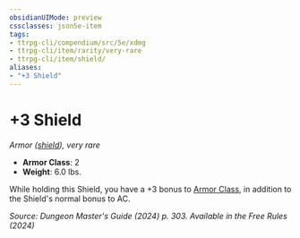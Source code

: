 ```yaml
---
obsidianUIMode: preview
cssclasses: json5e-item
tags:
- ttrpg-cli/compendium/src/5e/xdmg
- ttrpg-cli/item/rarity/very-rare
- ttrpg-cli/item/shield/
aliases: 
- "+3 Shield"
---
```

# +3 Shield
*Armor ([shield](Mechanics/items/shield-xphb.md)), very rare*  


- **Armor Class**: 2
- **Weight**: 6.0 lbs.

While holding this Shield, you have a +3 bonus to [Armor Class](Mechanics/rules/variant-rules/armor-class-xphb.md), in addition to the Shield's normal bonus to AC.

*Source: Dungeon Master's Guide (2024) p. 303. Available in the Free Rules (2024)*